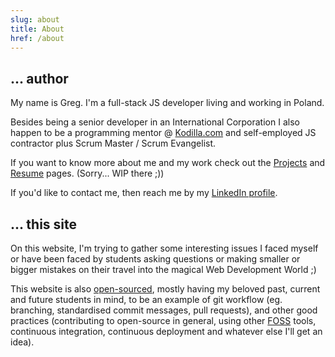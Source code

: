 ```yaml
---
slug: about
title: About
href: /about
---
```


## ... author

My name is Greg. I'm a full-stack JS developer living and working in Poland.

Besides being a senior developer in an International Corporation I also happen to be
a programming mentor @ [Kodilla.com](https://kodilla.com) and self-employed JS contractor
plus Scrum Master / Scrum Evangelist.

If you want to know more about me and my work check out the [Projects](/projects)
and [Resume](/resume) pages. (Sorry... WIP there ;))

If you'd like to contact me, then reach me by
my [LinkedIn profile](https://pl.linkedin.com/in/grzegorz-twardowski-7b1082b2).

## ... this site

On this website, I'm trying to gather some interesting issues I faced myself
or have been faced by students asking questions or making smaller or bigger mistakes
on their travel into the magical Web Development World ;)

This website is also [open-sourced](https://github.com/tvardy/personal-website), mostly
having my beloved past, current and future students in mind, to be an example of
git workflow (eg. branching, standardised commit messages, pull requests),
and other good practices (contributing to open-source in general, using other
[FOSS](https://en.wikipedia.org/wiki/Free_and_open-source_software) tools,
continuous integration, continuous deployment and whatever else I'll get an idea).

